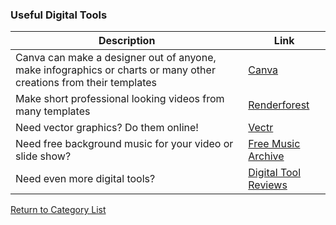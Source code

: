 ### Useful Digital Tools ###

| Description | Link |
|-------------|------|
| Canva can make a designer out of anyone, make infographics or charts or many other creations from their templates | [Canva](https://www.canva.com/) |
| Make short professional looking videos from many templates | [Renderforest](https://www.renderforest.com/) |
| Need vector graphics?  Do them online! | [Vectr](https://vectr.com/)
| Need free background music for your video or slide show? | [Free Music Archive](http://freemusicarchive.org/) |
|Need even more digital tools? | [Digital Tool Reviews](https://www.creativebloq.com/infographic/tools-2131971) |


[Return to Category List](./index.md)










